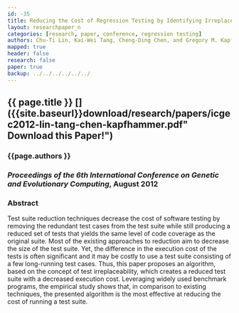 ```yaml
---
id: -35
title: Reducing the Cost of Regression Testing by Identifying Irreplaceable Test Cases
layout: researchpaper_n
categories: [research, paper, conference, regression testing]
authors: Chu-Ti Lin, Kai-Wei Tang, Cheng-Ding Chen, and Gregory M. Kapfhammer
mapped: true
header: false
research: false
paper: true
backup: ../../../../../../
---
```


## {{ page.title }} [<i class="fa fa-download"></i>]({{site.baseurl}}download/research/papers/icgec2012-lin-tang-chen-kapfhammer.pdf" Download this Paper!")

### {{page.authors }}

### <em>Proceedings of the 6th International Conference on Genetic and Evolutionary Computing</em>, August 2012

### Abstract

Test suite reduction techniques decrease the cost of software testing by removing the redundant test cases from the test
suite while still producing a reduced set of tests that yields the same level of code coverage as the original suite.
Most of the existing approaches to reduction aim to decrease the size of the test suite. Yet, the difference in the
execution cost of the tests is often significant and it may be costly to use a test suite consisting of a few
long-running test cases. Thus, this paper proposes an algorithm, based on the concept of test irreplaceability, which
creates a reduced test suite with a decreased execution cost. Leveraging widely used benchmark programs, the empirical
study shows that, in comparison to existing techniques, the presented algorithm is the most effective at reducing the
cost of running a test suite.
